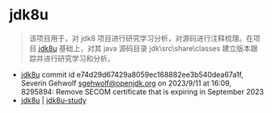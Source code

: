 # jdk8u

> 该项目用于，对 jdk8 项目进行研究学习分析，对源码进行注释梳理。在项目 [jdk8u](https://github.com/openjdk/jdk8u) 基础上，对其 java 源码目录 jdk\src\share\classes 建立版本跟踪并进行研究学习和分析。

- [jdk8u](https://github.com/openjdk/jdk8u) commit id e74d29d67429a8059ec168882ee3b540dea67a1f, Severin Gehwolf <sgehwolf@openjdk.org> on 2023/9/11 at 16:09, 8295894: Remove SECOM certificate that is expiring in September 2023
- [jdk8u](https://github.com/xknower/jdk8u) | [jdk8u-study](https://github.com/xknower/)
